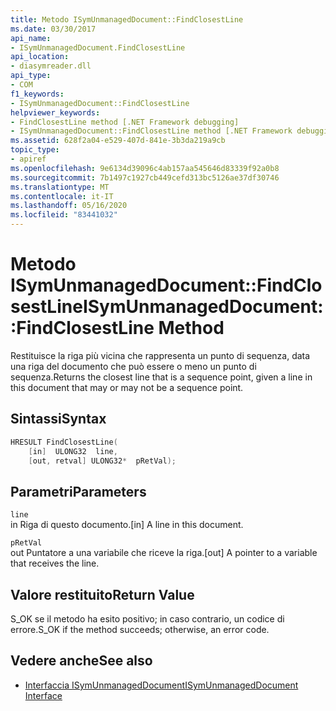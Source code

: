 ```yaml
---
title: Metodo ISymUnmanagedDocument::FindClosestLine
ms.date: 03/30/2017
api_name:
- ISymUnmanagedDocument.FindClosestLine
api_location:
- diasymreader.dll
api_type:
- COM
f1_keywords:
- ISymUnmanagedDocument::FindClosestLine
helpviewer_keywords:
- FindClosestLine method [.NET Framework debugging]
- ISymUnmanagedDocument::FindClosestLine method [.NET Framework debugging]
ms.assetid: 628f2a04-e529-407d-841e-3b3da219a9cb
topic_type:
- apiref
ms.openlocfilehash: 9e6134d39096c4ab157aa545646d83339f92a0b8
ms.sourcegitcommit: 7b1497c1927cb449cefd313bc5126ae37df30746
ms.translationtype: MT
ms.contentlocale: it-IT
ms.lasthandoff: 05/16/2020
ms.locfileid: "83441032"
---
```

# <a name="isymunmanageddocumentfindclosestline-method"></a><span data-ttu-id="dbf98-102">Metodo ISymUnmanagedDocument::FindClosestLine</span><span class="sxs-lookup"><span data-stu-id="dbf98-102">ISymUnmanagedDocument::FindClosestLine Method</span></span>
<span data-ttu-id="dbf98-103">Restituisce la riga più vicina che rappresenta un punto di sequenza, data una riga del documento che può essere o meno un punto di sequenza.</span><span class="sxs-lookup"><span data-stu-id="dbf98-103">Returns the closest line that is a sequence point, given a line in this document that may or may not be a sequence point.</span></span>  
  
## <a name="syntax"></a><span data-ttu-id="dbf98-104">Sintassi</span><span class="sxs-lookup"><span data-stu-id="dbf98-104">Syntax</span></span>  
  
```cpp  
HRESULT FindClosestLine(  
    [in]  ULONG32  line,  
    [out, retval] ULONG32*  pRetVal);  
```  
  
## <a name="parameters"></a><span data-ttu-id="dbf98-105">Parametri</span><span class="sxs-lookup"><span data-stu-id="dbf98-105">Parameters</span></span>  
 `line`  
 <span data-ttu-id="dbf98-106">in Riga di questo documento.</span><span class="sxs-lookup"><span data-stu-id="dbf98-106">[in] A line in this document.</span></span>  
  
 `pRetVal`  
 <span data-ttu-id="dbf98-107">out Puntatore a una variabile che riceve la riga.</span><span class="sxs-lookup"><span data-stu-id="dbf98-107">[out] A pointer to a variable that receives the line.</span></span>  
  
## <a name="return-value"></a><span data-ttu-id="dbf98-108">Valore restituito</span><span class="sxs-lookup"><span data-stu-id="dbf98-108">Return Value</span></span>  
 <span data-ttu-id="dbf98-109">S_OK se il metodo ha esito positivo; in caso contrario, un codice di errore.</span><span class="sxs-lookup"><span data-stu-id="dbf98-109">S_OK if the method succeeds; otherwise, an error code.</span></span>  
  
## <a name="see-also"></a><span data-ttu-id="dbf98-110">Vedere anche</span><span class="sxs-lookup"><span data-stu-id="dbf98-110">See also</span></span>

- [<span data-ttu-id="dbf98-111">Interfaccia ISymUnmanagedDocument</span><span class="sxs-lookup"><span data-stu-id="dbf98-111">ISymUnmanagedDocument Interface</span></span>](isymunmanageddocument-interface.md)
